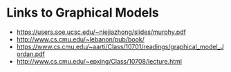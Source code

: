 # Links to Graphical Models
* https://users.soe.ucsc.edu/~niejiazhong/slides/murphy.pdf
* http://www.cs.cmu.edu/~lebanon/pub/book/
* https://www.cs.cmu.edu/~aarti/Class/10701/readings/graphical_model_Jordan.pdf
* http://www.cs.cmu.edu/~epxing/Class/10708/lecture.html
